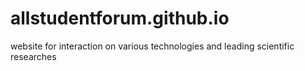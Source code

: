 # allstudentforum.github.io
website for interaction on various technologies and leading scientific researches
